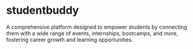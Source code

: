 # studentbuddy
A comprehensive platform designed to empower students by connecting them with a wide range of events, internships, bootcamps, and more, fostering career growth and learning opportunities.
